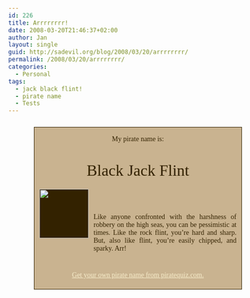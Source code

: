 ```yaml
---
id: 226
title: Arrrrrrrr!
date: 2008-03-20T21:46:37+02:00
author: Jan
layout: single
guid: http://sadevil.org/blog/2008/03/20/arrrrrrrr/
permalink: /2008/03/20/arrrrrrrr/
categories:
  - Personal
tags:
  - jack black flint!
  - pirate name
  - Tests
---
```

<div style="position:relative; border-width:1px; border-color:332200; border-style: solid; background-color:c9b390; padding:0 10px; width:400px; text-align:center; font-family:serif; left:50%; margin:25px 0 25px -200px; color:332200;">
  <div>
    <br />My pirate name is:
  </div>
  
  <div style="font-size:32px;">
    <br />Black Jack Flint
  </div>
  
  <p>
    <img src="https://i0.wp.com/kcore.org/wp-content/uploads/2008/03/flag-sm.gif?w=920&#038;ssl=1" style="top:5px; position:relative; display:block; width:100px; background-color:332200;" data-recalc-dims="1" />
  </p>
  
  <div style="left:110px; top:-60px; width:290px; position:relative; text-align: justify;">
    Like anyone confronted with the harshness of robbery on the high seas, you can be pessimistic at times. Like the rock flint, you&#8217;re hard and sharp. But, also like flint, you&#8217;re easily chipped, and sparky. Arr!
  </div>
  
  <p>
    <a href="http://www.piratequiz.com/" style="position:absolute; width:100%; left:0px; bottom:20px; color:f8eecc;">Get your own pirate name from piratequiz.com.</a> </div>